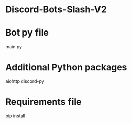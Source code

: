 # Discord-Bots-Slash-V2
# Bot py file

main.py
# Additional Python packages

aiohttp discord-py
# Requirements file

pip install
